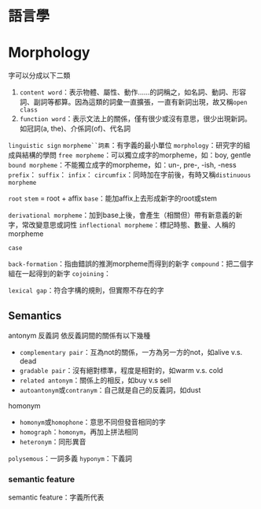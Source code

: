 # 語言學

# Morphology
字可以分成以下二類
1. `content word`：表示物體、屬性、動作……的詞稱之，如名詞、動詞、形容詞、副詞等都算。因為這類的詞彙一直擴張，一直有新詞出現，故又稱`open class`
2. `function word`：表示文法上的關係，僅有很少或沒有意思，很少出現新詞。如冠詞(a, the)、介係詞(of)、代名詞


`linguistic sign`
`morpheme``詞素`：有字義的最小單位
`morphology`：研究字的組成與結構的學問
`free morpheme`：可以獨立成字的morpheme，如：boy, gentle
`bound morpheme`：不能獨立成字的morpheme，如：un-, pre-, -ish, -ness
`prefix`：
`suffix`：
`infix`：
`circumfix`：同時加在字前後，有時又稱`distinuous morpheme`

`root`
`stem` = root + affix
`base`：能加affix上去形成新字的root或stem

`derivational morpheme`：加到base上後，會產生（相關但）帶有新意義的新字，常改變意思或詞性
`inflectional morpheme`：標記時態、數量、人稱的morpheme

`case`

`back-formation`：指由錯誤的推測morpheme而得到的新字
`compound`：把二個字組在一起得到的新字
`cojoining`：

`lexical gap`：符合字構的規則，但實際不存在的字

## Semantics

antonym 反義詞
依反義詞間的關係有以下幾種
* `complementary pair`：互為not的關係，一方為另一方的not，如alive v.s. dead
* `gradable pair`：沒有絕對標準，程度是相對的，如warm v.s. cold
* `related antonym`：關係上的相反，如buy v.s sell
* `autoantonym`或`contranym`：自己就是自己的反義詞，如dust

homonym
* `homonym`或`homophone`：意思不同但發音相同的字
* `homograph`：`homonym`，再加上拼法相同
* `heteronym`：同形異音

`polysemous`：一詞多義
`hyponym`：下義詞

### semantic feature
semantic feature：字義所代表